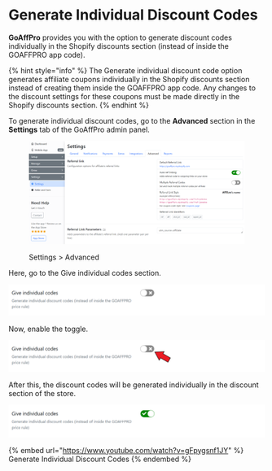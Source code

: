 # Generate Individual Discount Codes

**GoAffPro** provides you with the option to generate discount codes individually in the Shopify discounts section (instead of inside the GOAFFPRO app code).

{% hint style="info" %}
The Generate individual discount code option generates affiliate coupons individually in the Shopify discounts section instead of creating them inside the GOAFFPRO app code. Any changes to the discount settings for these coupons must be made directly in the Shopify discounts section.
{% endhint %}

To generate individual discount codes, go to the **Advanced** section in the **Settings** tab of the GoAffPro admin panel.

<figure><img src="../../.gitbook/assets/image (3627).png" alt=""><figcaption><p>Settings > Advanced</p></figcaption></figure>

Here, go to the Give individual codes section.

![Give individual codes](<../../.gitbook/assets/image (1636).png>)

Now, enable the toggle.

![Enable the toggle](<../../.gitbook/assets/Screenshot 2021-06-02 111053.png>)

After this, the discount codes will be generated individually in the discount section of the store.

![](<../../.gitbook/assets/image (2893).png>)

{% embed url="https://www.youtube.com/watch?v=gFpygsnf1JY" %}
Generate Individual Discount Codes
{% endembed %}
